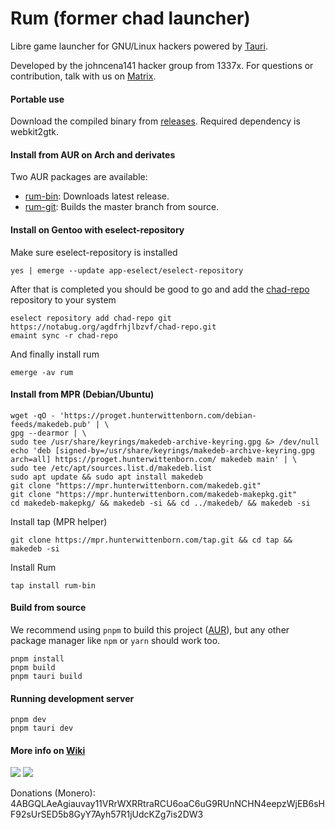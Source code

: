 # Rum (former chad launcher)
Libre game launcher for GNU/Linux hackers powered by [Tauri](https://tauri.studio).

Developed by the johncena141 hacker group from 1337x. For questions or contribution, talk with us on [Matrix](https://matrix.to/#/!SlYhhmreXjJylcsjfn:tedomum.net?via=matrix.org&via=tedomum.net).

#### Portable use

Download the compiled binary from [releases](https://notabug.org/johncena141/rum/releases). Required dependency is webkit2gtk.

#### Install from AUR on Arch and derivates

Two AUR packages are available:

- [rum-bin](https://aur.archlinux.org/packages/rum-bin/): Downloads latest release.
- [rum-git](https://aur.archlinux.org/packages/rum-git/): Builds the master branch from source.

#### Install on Gentoo with eselect-repository

Make sure eselect-repository is installed

```
yes | emerge --update app-eselect/eselect-repository
```

After that is completed you should be good to go and add the [chad-repo](https://notabug.org/agdfrhjlbzvf/chad-repo) repository to your system

```
eselect repository add chad-repo git https://notabug.org/agdfrhjlbzvf/chad-repo.git
emaint sync -r chad-repo
```

And finally install rum

```
emerge -av rum
```

#### Install from MPR (Debian/Ubuntu)

```
wget -qO - 'https://proget.hunterwittenborn.com/debian-feeds/makedeb.pub' | \
gpg --dearmor | \
sudo tee /usr/share/keyrings/makedeb-archive-keyring.gpg &> /dev/null
echo 'deb [signed-by=/usr/share/keyrings/makedeb-archive-keyring.gpg arch=all] https://proget.hunterwittenborn.com/ makedeb main' | \
sudo tee /etc/apt/sources.list.d/makedeb.list
sudo apt update && sudo apt install makedeb
git clone "https://mpr.hunterwittenborn.com/makedeb.git"
git clone "https://mpr.hunterwittenborn.com/makedeb-makepkg.git"
cd makedeb-makepkg/ && makedeb -si && cd ../makedeb/ && makedeb -si
```

Install tap (MPR helper)

```
git clone https://mpr.hunterwittenborn.com/tap.git && cd tap && makedeb -si
```

Install Rum

```
tap install rum-bin
```

#### Build from source

We recommend using `pnpm` to build this project ([AUR](https://aur.archlinux.org/packages/pnpm/)), but any other
package manager like `npm` or `yarn` should work too.

```
pnpm install
pnpm build
pnpm tauri build
```

#### Running development server

```
pnpm dev
pnpm tauri dev
```

#### More info on [Wiki](https://notabug.org/johncena141/rum/wiki)

<img src="https://i.postimg.cc/cHMfLtLy/3423423.png">

<img src="https://i.postimg.cc/cC2cG149/434.png">

Donations (Monero): 4ABGQLAeAgiauvay11VRrWXRRtraRCU6oaC6uG9RUnNCHN4eepzWjEB6sHF92sUrSED5b8GyY7Ayh57R1jUdcKZg7is2DW3